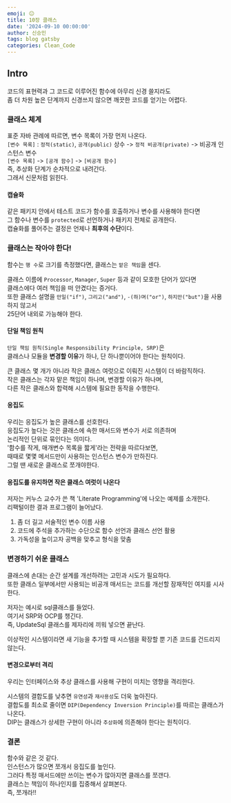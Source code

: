 ```yaml
---
emoji: 😐
title: 10장 클래스
date: '2024-09-10 00:00:00'
author: 신승민
tags: blog gatsby 
categories: Clean_Code
---
```


## Intro
코드의 표현력과 그 코드로 이루어진 함수에 아무리 신경 쓸지라도  
좀 더 차원 높은 단계까지 신경쓰지 않으면 깨끗한 코드를 얻기는 어렵다.  

### 클래스 체계
표준 자바 관례에 따르면, 변수 목록이 가장 먼저 나온다.  
`[변수 목록]` : `정적(static)`, `공개(public)` 상수 -> `정적 비공개(private)` -> 비공개 인스턴스 변수  
`[변수 목록]` -> `[공개 함수]` -> `[비공개 함수]`  
즉, 추상화 단계가 순차적으로 내려간다.  
그래서 신문처럼 읽힌다.  

#### 캡슐화
같은 패키지 안에서 테스트 코드가 함수를 호출하거나 변수를 사용해야 한다면  
그 함수나 변수를 `protected`로 선언하거나 패키지 전체로 공개한다.  
캡슐화를 풀어주는 결정은 언제나 **최후의 수단**이다.

### 클래스는 작아야 한다!
함수는 `행 수`로 크기를 측정했다면, 클래스는 `맡은 책임`을 센다.  
  
클래스 이름에 `Processor`, `Manager`, `Super` 등과 같이 모호한 단어가 있다면  
클래스에다 여러 책임을 떠 안겼다는 증거다.  
또한 클래스 설명을 `만일("if")`, `그리고("and")`, `-(하)며("or")`, `하지만("but")`을 사용하지 않고서  
25단어 내외로 가능해야 한다.  

#### 단일 책임 원칙
`단일 책임 원칙(Single Responsibility Principle, SRP)`은  
클래스나 모듈을 **변경할 이유**가 하나, 단 하나뿐이어야 한다는 원칙이다.  

큰 클래스 몇 개가 아니라 작은 클래스 여럿으로 이뤄진 시스템이 더 바람직하다.  
작은 클래스는 각자 맡은 책임이 하나며, 변경할 이유가 하나며,  
다른 작은 클래스와 합력해 시스템에 필요한 동작을 수행한다.  

#### 응집도
우리는 응집도가 높은 클래스를 선호한다.  
응집도가 높다는 것은 클래스에 속한 매서드와 변수가 서로 의존하며  
논리적인 단위로 묶인다는 의미다.  
'함수를 작게, 매개변수 목록을 짧게'라는 전략을 따르다보면,  
때때로 몇몇 메서드만이 사용하는 인스턴스 변수가 만하진다.  
그럴 땐 새로운 클래스로 쪼개야한다.  

#### 응집도를 유지하면 작은 클래스 여럿이 나온다
저자는 커누스 교수가 쓴 책 'Literate Programming'에 나오는 예제를 소개한다.  
리팩털이한 결과 프로그램이 늘어났다.  
1. 좀 더 길고 서술적인 변수 이름 사용
2. 코드에 주석을 추가하는 수단으로 함수 선언과 클래스 선언 활용
3. 가독성을 높이고자 공백을 맞추고 형식을 맞춤

### 변경하기 쉬운 클래스
클래스에 손대는 순간 설계를 개선하려는 고민과 시도가 필요하다.  
또한 클래스 일부에서만 사용되는 비공개 매서드는 코드를 개선할 잠재적인 여지를 시사한다.  
  
저자는 예시로 sql클래스를 들었다.  
여기서 SRP와 OCP를 챙긴다.  
즉, UpdateSql 클래스를 제자리에 끼워 넣으면 끝난다.  
  
이상적인 시스템이라면 새 기능을 추가할 때 시스템을 확장할 뿐 기존 코드를 건드리지 않는다.  

#### 변경으로부터 격리
우리는 인터페이스와 추상 클래스를 사용해 구현이 미치는 영향을 격리한다.  
  
시스템의 결합도를 낮추면 `유연성`과 `재사용성`도 더욱 높아진다.  
결합도를 최소로 줄이면 `DIP(Dependency Inversion Principle)`를 따르는 클래스가 나온다.  
DIP는 클래스가 상세한 구현이 아니라 `추상화`에 의존해야 한다는 원칙이다.

### 결론
함수와 같은 것 같다.  
인스턴스가 많으면 쪼개서 응집도를 높인다.  
그러다 특정 매서드에만 쓰이는 변수가 많아지면 클래스를 쪼갠다.  
클래스는 책임이 하나인지를 집중해서 살펴본다.  
즉, 쪼개라!!

```toc

```